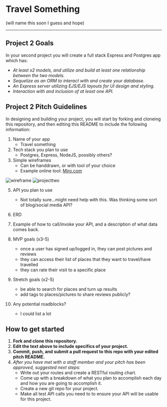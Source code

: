 # Travel Something
(will name this soon I guess and hope)

---
## Project 2 Goals

In your second project you will create a full stack Express and Postgres app which has:
- *At least x2 models, and utilize and build at least one relationship between the two models.*
- *Sequelize as an ORM to interact with and create your database.*
- *An Express server utilizing EJS/EJS layouts for UI design and styling.*
- *Interaction with and inclusion of at least one API.*

## Project 2 Pitch Guidelines

In designing and building your project, you will start by forking and cloneing this repository, and then editing this README to include the following information: 
1. Name of your app
     * Travel something
2. Tech stack you plan to use
     * Postgres, Express, NodeJS, possibly others?
3. Simple wireframes
     * Can be handdrawn, or with tool of your choice
     * Example online tool: [Miro.com](https://miro.com/)

![wireframe](https://user-images.githubusercontent.com/92114356/141532125-853cfae3-601d-4e7d-8083-b3fbef7de587.png)
![projecttwo](https://user-images.githubusercontent.com/92114356/141532142-74593c9b-4d8c-471c-8439-d0e1f0eb980a.png)


5. API you plan to use
     * Not totally sure...might need help with this. Was thinking some sort of blog/social media API?

6. ERD
     
7. Example of how to call/invoke your API, and a description of what data comes back. 

8. MVP goals (x3-5)
     * once a user has signed up/logged in, they can post pictures and reviews
     * they can access their list of places that they want to travel/have travelled
     * they can rate their visit to a specific place
9. Stretch goals (x2-5)
     * be able to search for places and turn up results
     * add tags to places/pictures to share reviews publicly?

10. Any potential roadblocks?
     * I could list a lot

## How to get started
1. **Fork and clone this repository.**
2. **Edit the text above to include specifics of your project.**
3. **Commit, push, and submit a pull request to this repo with your edited pitch README.**
4. *After you have met with a staff member and your pitch has been approved, suggested next steps:*
      * Write out your routes and create a RESTful routing chart.
      * Come up with a breakdown of what you plan to accomplish each day and how you are going to accomplish it.
      * Create a new git repo for your project. 
      * Make all test API calls you need to to ensure your API will be usable for this project. 
      




